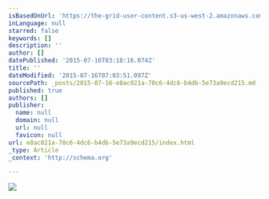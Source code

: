 ```yaml
---
isBasedOnUrl: 'https://the-grid-user-content.s3-us-west-2.amazonaws.com/38ba7c0f-ce45-431b-9b00-982e67a3f527.jpg'
inLanguage: null
starred: false
keywords: []
description: ''
author: []
datePublished: '2015-07-16T03:18:16.074Z'
title: ''
dateModified: '2015-07-16T07:03:51.097Z'
sourcePath: _posts/2015-07-16-e8ac021a-70c6-4dc6-b4db-5e73a9ecd215.md
published: true
authors: []
publisher:
  name: null
  domain: null
  url: null
  favicon: null
url: e8ac021a-70c6-4dc6-b4db-5e73a9ecd215/index.html
_type: Article
_context: 'http://schema.org'

---
```

![](https://the-grid-user-content.s3-us-west-2.amazonaws.com/38ba7c0f-ce45-431b-9b00-982e67a3f527.jpg)
